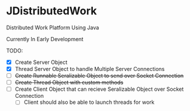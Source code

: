JDistributedWork
================

Distributed Work Platform Using Java

Currently In Early Development

TODO:
- [x] Create Server Object
- [x] Thread Server Object to handle Multiple Server Connections
- [ ] ~~Create Runnable Seralizable Object to send over Socket Connection~~
- [ ] ~~Create Thread Object with custom methods~~
- [ ] Create Client Object that can recieve Seralizable Object over Socket Connection
	- [ ] Client should also be able to launch threads for work
